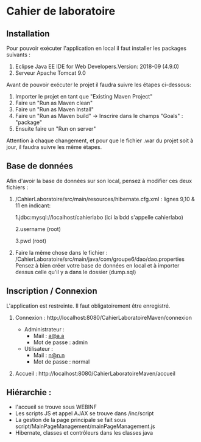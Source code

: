 # Cahier de laboratoire


## Installation
Pour pouvoir exécuter l'application en local il faut installer les packages suivants :

1. Eclipse Java EE IDE for Web Developers.Version: 2018-09 (4.9.0)
2. Serveur Apache Tomcat 9.0

Avant de pouvoir exécuter le projet il faudra suivre les étapes ci-dessous:
1. Importer le projet en tant que "Existing Maven Project"
2. Faire un "Run as Maven clean"
3. Faire un "Run as Maven Install"
4. Faire un "Run as Maven build" -> Inscrire dans le champs "Goals" : "package"
5. Ensuite faire un "Run on server"

Attention à chaque changement, et pour que le fichier .war du projet soit à jour, il faudra suivre les même étapes.

## Base de données
Afin d'avoir la base de données sur son local, pensez à modifier ces deux fichiers :

1. /CahierLaboratoire/src/main/resources/hibernate.cfg.xml : lignes 9,10 & 11 en indicant:

    1.jdbc:mysql://localhost/cahierlabo (ici la bdd s'appelle cahierlabo)
    
    2.username (root)
    
    3.pwd (root)
2. Faire la même chose dans le fichier : /CahierLaboratoire/src/main/java/com/groupe6/dao/dao.properties
Pensez à bien créer votre base de données en local et à importer dessus celle qu'il y a dans le dossier (dump.sql)

## Inscription / Connexion
L'application est restreinte. Il faut obligatoirement être enregistré.  

1. Connexion  : http://localhost:8080/CahierLaboratoireMaven/connexion
    - Administrateur : 
        - Mail : a@a.a
        - Mot de passe : admin
    - Utilisateur : 
        - Mail : n@n.n
        - Mot de passe : normal
        
2. Accueil  : http://localhost:8080/CahierLaboratoireMaven/accueil

## Hiérarchie :
- l'accueil se trouve sous WEBINF
- Les scripts JS et appel AJAX se trouve dans /inc/script
- La gestion de la page principale se fait sous script/MainPageManagement/mainPageManagement.js
- Hibernate, classes et contrôleurs dans les classes java


